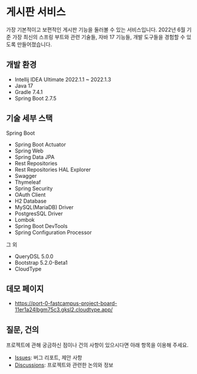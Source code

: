 # 게시판 서비스

가장 기본적이고 보편적인 게시판 기능을 둘러볼 수 있는 서비스입니다. 2022년 6월 기준 가장 최신의 스프링 부트와 관련 기술들, 자바 17 기능들, 개발 도구들을 경험할 수 있도록 만들어졌습니다.

## 개발 환경

* Intellij IDEA Ultimate 2022.1.1 ~ 2022.1.3
* Java 17
* Gradle 7.4.1
* Spring Boot 2.7.5

## 기술 세부 스택

Spring Boot

* Spring Boot Actuator
* Spring Web
* Spring Data JPA
* Rest Repositories
* Rest Repositories HAL Explorer
* Swagger
* Thymeleaf
* Spring Security
* OAuth Client
* H2 Database
* MySQL(MariaDB) Driver
* PostgresSQL Driver
* Lombok
* Spring Boot DevTools
* Spring Configuration Processor

그 외

* QueryDSL 5.0.0
* Bootstrap 5.2.0-Beta1
* CloudType

## 데모 페이지

* https://port-0-fastcampus-project-board-11er1a24lbgm75c3.gksl2.cloudtype.app/

## 질문, 건의

프로젝트에 관해 궁금하신 점이나 건의 사항이 있으시다면 아래 항목을 이용해 주세요.

* [Issues](https://github.com/bang-star/fastcampus-project-board/issues): 버그 리포트, 제안 사항
* [Discussions](https://github.com/bang-star/fastcampus-project-board/discussions): 프로젝트와 관련한 논의와 정보

